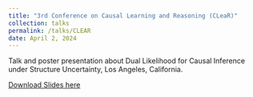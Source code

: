 ```yaml
---
title: "3rd Conference on Causal Learning and Reasoning (CLeaR)"
collection: talks
permalink: /talks/CLEAR
date: April 2, 2024
---
```


Talk and poster presentation about Dual Likelihood for Causal Inference under Structure Uncertainty, Los Angeles, California.

[Download Slides here](http://davidstrieder.github.io/files/clear_strieder.pdf)

